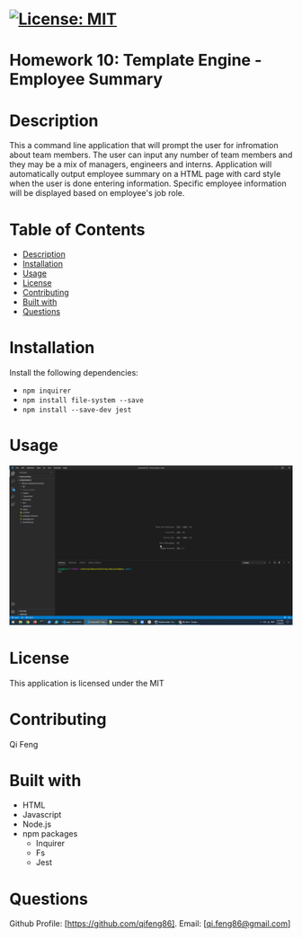 

# [![License: MIT](https://img.shields.io/badge/License-MIT-yellow.svg)](https://opensource.org/licenses/MIT)

# Homework 10: Template Engine - Employee Summary

# Description

This a command line application that will prompt the user for infromation about team members. The user can input any number of team members and they may be a mix of managers, engineers and interns. Application will automatically output employee summary on a HTML page with card style when the user is done entering information. Specific employee information will be displayed based on employee's job role.

# Table of Contents
* [Description](#description)
* [Installation](#installation)
* [Usage](#usage)
* [License](#license)
* [Contributing](#contribute)
* [Built with](#test)
* [Questions](#questions)

# Installation

Install the following dependencies:

- `npm inquirer`
- `npm install file-system --save`
- `npm install --save-dev jest`


# Usage

![alt text](https://github.com/qifeng86/qifeng-EmployeeSummary/blob/main/demo.gif)

# License

This application is licensed under the MIT

# Contributing

Qi Feng

# Built with
- HTML
- Javascript
- Node.js
- npm packages
  - Inquirer
  - Fs
  - Jest
  


# Questions

Github Profile: [https://github.com/qifeng86]. Email: [qi.feng86@gmail.com]
